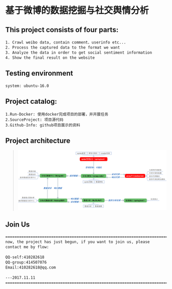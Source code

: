 # 基于微博的数据挖掘与社交舆情分析

## This project consists of four parts:
```
1. Crawl weibo data, contain comment、userinfo etc...
2. Process the captured data to the format we want
3. Analyze the data in order to get social sentiment information
4. Show the final result on the website
```

## Testing environment
```
system: ubuntu-16.0
```

## Project catalog:
```
1.Run-Docker: 使用docker完成项目的部署，并开展任务
2.SourceProject: 项目源代码
3.Github-Info: github项目展示的资料
```

## Project architecture
> <img src="./GitHub-Info/img/project-architecture.png" />


## Join Us
```
====================================================================================
now, the project has just begun, if you want to join us, please contact me by flow:

QQ-self:410282618
QQ-group:414507076
Email:410282618@qq.com

---2017.11.11
====================================================================================
```
